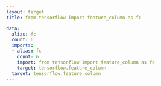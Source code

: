 ```yaml
---
layout: target
title: from tensorflow import feature_column as fc

data:
  alias: fc
  count: 6
  imports:
  - alias: fc
    count: 6
    import: from tensorflow import feature_column as fc
    target: tensorflow.feature_column
  target: tensorflow.feature_column
---
```

